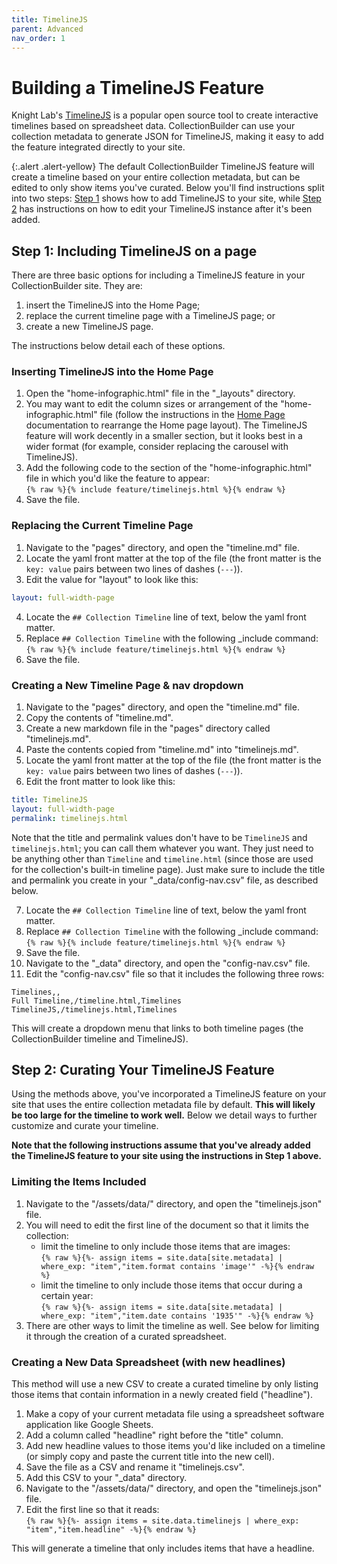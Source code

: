```yaml
---
title: TimelineJS
parent: Advanced
nav_order: 1
---
```


# Building a TimelineJS Feature

Knight Lab's [TimelineJS](http://timeline.knightlab.com/) is a popular open source tool to create interactive timelines based on spreadsheet data. 
CollectionBuilder can use your collection metadata to generate JSON for TimelineJS, making it easy to add the feature integrated directly to your site.

{:.alert .alert-yellow}
The default CollectionBuilder TimelineJS feature will create a timeline based on your entire collection metadata, but can be edited to only show items you've curated. 
Below you'll find instructions split into two steps: [Step 1](#step-1-including-timelinejs-on-a-page) shows how to add TimelineJS to your site, while [Step 2](#step-2-curating-your-timeline) has instructions on how to edit your TimelineJS instance after it's been added. 

## Step 1: Including TimelineJS on a page

There are three basic options for including a TimelineJS feature in your CollectionBuilder site. They are:

1. insert the TimelineJS into the Home Page; 
2. replace the current timeline page with a TimelineJS page; or 
3. create a new TimelineJS page. 

The instructions below detail each of these options. 

### Inserting TimelineJS into the Home Page

1. Open the "home-infographic.html" file in the "_layouts" directory. 
2. You may want to edit the column sizes or arrangement of the "home-infographic.html" file (follow the instructions in the [Home Page](../../home/) documentation to rearrange the Home page layout). The TimelineJS feature will work decently in a smaller section, but it looks best in a wider format (for example, consider replacing the carousel with TimelineJS). 
3. Add the following code to the section of the "home-infographic.html" file in which you'd like the feature to appear:  
`{% raw %}{% include feature/timelinejs.html %}{% endraw %}`  
4. Save the file.

### Replacing the Current Timeline Page

1. Navigate to the "pages" directory, and open the "timeline.md" file.
2. Locate the yaml front matter at the top of the file (the front matter is the `key: value` pairs between two lines of dashes (`---`)).
3. Edit the value for "layout" to look like this:
```yaml
layout: full-width-page
```
4. Locate the `## Collection Timeline` line of text, below the yaml front matter. 
5. Replace `## Collection Timeline` with the following _include command:  
`{% raw %}{% include feature/timelinejs.html %}{% endraw %}`
6. Save the file.

### Creating a New Timeline Page & nav dropdown

1. Navigate to the "pages" directory, and open the "timeline.md" file.
2. Copy the contents of "timeline.md".
3. Create a new markdown file in the "pages" directory called "timelinejs.md".
4. Paste the contents copied from "timeline.md" into "timelinejs.md".
5. Locate the yaml front matter at the top of the file (the front matter is the `key: value` pairs between two lines of dashes (`---`)).
6. Edit the front matter to look like this:
```yaml
title: TimelineJS
layout: full-width-page
permalink: timelinejs.html
```
Note that the title and permalink values don't have to be `TimelineJS` and `timelinejs.html`; you can call them whatever you want. 
They just need to be anything other than `Timeline` and `timeline.html` (since those are used for the collection's built-in timeline page).
Just make sure to include the title and permalink you create in your "_data/config-nav.csv" file, as described below.

7. Locate the `## Collection Timeline` line of text, below the yaml front matter. 
8. Replace `## Collection Timeline` with the following _include command:  
`{% raw %}{% include feature/timelinejs.html %}{% endraw %}`
9. Save the file.
10. Navigate to the "_data" directory, and open the "config-nav.csv" file.
11. Edit the "config-nav.csv" file so that it includes the following three rows: 
```
Timelines,,
Full Timeline,/timeline.html,Timelines
TimelineJS,/timelinejs.html,Timelines
```
This will create a dropdown menu that links to both timeline pages (the CollectionBuilder timeline and TimelineJS). 

## Step 2: Curating Your TimelineJS Feature

Using the methods above, you've incorporated a TimelineJS feature on your site that uses the entire collection metadata file by default. 
**This will likely be too large for the timeline to work well.** 
Below we detail ways to further customize and curate your timeline. 

**Note that the following instructions assume that you've already added the TimelineJS feature to your site using the instructions in Step 1 above.**

### Limiting the Items Included

1. Navigate to the "/assets/data/" directory, and open the "timelinejs.json" file.
2. You will need to edit the first line of the document so that it limits the collection:
    - limit the timeline to only include those items that are images:  
    `{% raw %}{%- assign items = site.data[site.metadata] | where_exp: "item","item.format contains 'image'" -%}{% endraw %}`
    - limit the timeline to only include those items that occur during a certain year:  
    `{% raw %}{%- assign items = site.data[site.metadata] | where_exp: "item","item.date contains '1935'" -%}{% endraw %}` 
3. There are other ways to limit the timeline as well. See below for limiting it through the creation of a curated spreadsheet.

### Creating a New Data Spreadsheet (with new headlines)

This method will use a new CSV to create a curated timeline by only listing those items that contain information in a newly created field ("headline").

1. Make a copy of your current metadata file using a spreadsheet software application like Google Sheets.
2. Add a column called "headline" right before the "title" column.
3. Add new headline values to those items you'd like included on a timeline (or simply copy and paste the current title into the new cell).
4. Save the file as a CSV and rename it "timelinejs.csv".
5. Add this CSV to your "_data" directory.
6. Navigate to the "/assets/data/" directory, and open the "timelinejs.json" file.
7. Edit the first line so that it reads:  
`{% raw %}{%- assign items = site.data.timelinejs | where_exp: "item","item.headline" -%}{% endraw %}`

This will generate a timeline that only includes items that have a headline. 
